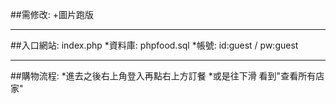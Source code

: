 ##需修改:
+圖片跑版
***
##入口網站: index.php
*資料庫: phpfood.sql
*帳號: id:guest / pw:guest
***
##購物流程:
*進去之後右上角登入再點右上方訂餐
*或是往下滑 看到"查看所有店家"